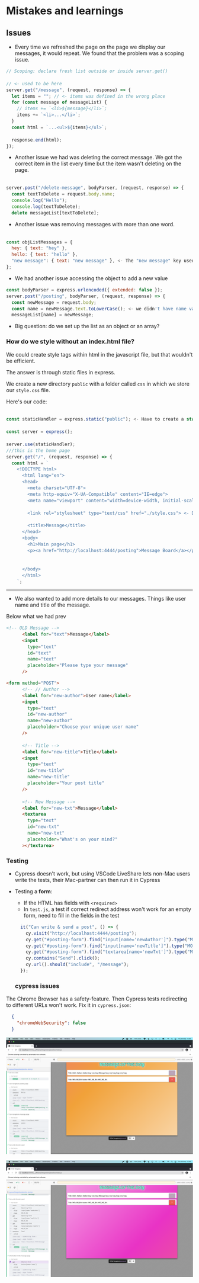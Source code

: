 # Mistakes and learnings

## Issues

 - Every time we refreshed the page on the page we display our messages, it would repeat. We found that the problem was a scoping issue. 

```javascript
// Scoping: declare fresh list outside or inside server.get()

// <- used to be here
server.get("/message", (request, response) => {
  let items = ""; // <- items was defined in the wrong place
  for (const message of messageList) {
    // items += `<li>${message}</li>`;
    items += `<li>...</li>`;
  }
  const html = `...<ul>${items}</ul>`;

  response.end(html);
});

```

- Another issue we had was deleting the correct message. We got the correct item in the list every time but the item wasn't deleting on the page.

```javascript

server.post("/delete-message", bodyParser, (request, response) => {
  const textToDelete = request.body.name;
  console.log("Hello");
  console.log(textToDelete);
  delete messageList[textToDelete];


```

- Another issue was removing messages with more than one word. 
```javascript

const objListMessages = {
  hey: { text: "hey" },
  hello: { text: "hello" },
  "new message": { text: "new message" }, <- The "new message" key used to be called new, which was giving us problems
};

```




- We had another issue accessing the object to add a new value

```javascript
const bodyParser = express.urlencoded({ extended: false });
server.post("/posting", bodyParser, (request, response) => {
  const newMessage = request.body;
  const name = newMessage.text.toLowerCase(); <- we didn't have name variable before
  messageList[name] = newMessage;
```

- Big question: do we set up the list as an object or an array?


 ### How do we style without an index.html file?

We could create style tags within html in the javascript file, but that wouldn't be efficient. 

The answer is through static files in express. 

We create a new directory `public` with a folder called `css` in which we store our `style.css` file.

Here's our code:

```javascript

const staticHandler = express.static("public"); <- Have to create a static handler to access `public`

const server = express();

server.use(staticHandler);
///this is the home page
server.get("/", (request, response) => {
  const html = `
    <!DOCTYPE html>
      <html lang="en">
      <head>
        <meta charset="UTF-8">
        <meta http-equiv="X-UA-Compatible" content="IE=edge">
        <meta name="viewport" content="width=device-width, initial-scale=1.0">
       
        <link rel="stylesheet" type="text/css" href="./style.css"> <- Don't need to include the `public` directory

        <title>Message</title>
      </head>
      <body>
        <h1>Main page</h1>
        <p><a href="http://localhost:4444/posting">Message Board</a></p>
        

      </body>
      </html>
    `;

```
---

- We also wanted to add more details to our messages. Things like user name and title of the message.

Below what we had prev
```html
<!-- OLD Message -->
      <label for="text">Message</label>
      <input
        type="text"
        id="text"
        name="text"
        placeholder="Please type your message"
      />

```

```html
<form method="POST">
      <!-- // Author -->
      <label for="new-author">User name</label>
      <input
        type="text"
        id="new-author"
        name="new-author"
        placeholder="Choose your unique user name"
      />

      <!-- Title -->
      <label for="new-title">Title</label>
      <input
        type="text"
        id="new-title"
        name="new-title"
        placeholder="Your post title"
      />

      <!-- New Message -->
      <label for="new-txt">Message</label>
      <textarea
        type="text"
        id="new-txt"
        name="new-txt"
        placeholder="What's on your mind?"
      ></textarea>

```

### Testing
- Cypress doesn't work, but using VSCode LiveShare lets non-Mac users write the tests, their Mac-partner can then run it in Cypress
- Testing a **form**: 
  - If the HTML has fields with `<required>`
  - In `test.js`, a test if correct redirect address won't work for an empty form, need to fill in the fields in the test
  ```js
    it("Can write & send a post", () => {
      cy.visit("http://localhost:4444/posting");
      cy.get("#posting-form").find("input[name='newAuthor']").type("MO_MI_BA");
      cy.get("#posting-form").find("input[name='newTitle']").type("MO_MI_BA");
      cy.get("#posting-form").find("textarea[name='newTxt']").type("MO_MI_BA");
      cy.contains("Send").click();
      cy.url().should("include", "/message");
    });
  ```

  ### cypress issues

The Chrome Browser has a safety-feature. Then Cypress tests redirecting to different URLs won't work.
Fix it in `cypress.json`:

```json
  {
    "chromeWebSecurity": false
  }
```



![Cypress problems](./public/images/cypress1.png)


![Cypress problems](./public/images/cypress2.png)
